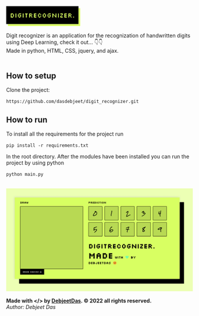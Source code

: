 <!-- # <strong style="color:#ffffff;">Digit</strong>Recognizer. -->
<img src="./assets/app_logo.png" alt="demo" width="200">
<br>

Digit recognizer is an application for the recognization of handwritten digits using Deep Learning, check it out... 👇👇<br>
Made in python, HTML, CSS, jquery, and ajax.
<br><br>

<!-- Website: https://dasdebjeet.github.io -->
<!-- <br> -->
<!-- <br> -->


## How to setup

Clone the project:

    https://github.com/dasdebjeet/digit_recognizer.git

## How to run

To install all the requirements for the project run

	pip install -r requirements.txt

In the root directory. After the modules have been installed you can run the project by using python

	python main.py

<br>
<img src="./assets/app_how_use.png" alt="demo">
<br>

**Made with </> by <a href="https://dasdebjeet.github.io">DebjeetDas</a>. © 2022 all rights reserved.**<br>
*Author: Debjeet Das*
